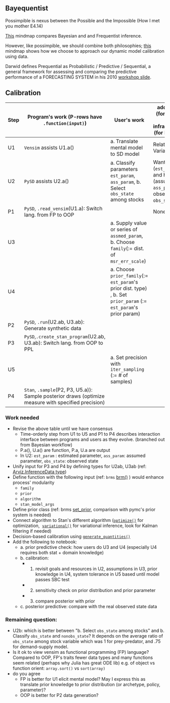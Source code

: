 ## Bayequentist

Possimpible is nexus between the Possible and the Impossible (How I met you mother E4.14)

 [This](marginnote3app://note/200AB425-22DA-49A3-8A2C-30603B2E290A) mindmap compares Bayesian and and Frequentist inference. 
 
 However, like possimpible, we should combine both philosophies; [this](marginnote3app://note/982C1E63-BCBB-4E83-8E34-377AE616D789) mindmap shows how we choose to approach our dynamic model calibration using data. 
 
 Darwid defines Prequential as Probabilistic / Predictive / Sequential, a general framework for assessing and comparing the predictive performance of a FORECASTING SYSTEM in his 2010 [workshop slide](https://citeseerx.ist.psu.edu/viewdoc/download?doi=10.1.1.169.5851&rep=rep1&type=pdf).


## Calibration


| Step | Program's work (P-rows have `.function(input)`)                                                | User's work                                                                                                       | added info (for U-row) or infrastructure (for P-row)       -            | out format                    |
| ---- | ---------------------------------------------------------------------------------------------- | ----------------------------------------------------------------------------------------------------------------- | ----------------------------------------------------------------------- | ----------------------------- |
| U1   | `Vensim` assists U1.a()                                                                        | a. Translate mental model to SD model                                                                             | Relation btw Variables                                                  | `.mdl`                        |
| U2   | `PySD` assists U2.a()                                                                          | a. Classify parameters `est_param`, `ass_param`, b. Select `obs_state` among stocks                               | Want (`est_param`) and Have (assume: `ass_param`, observe: `obs_state`) | `.json`                       |
| P1   | `PySD`, `.read_vensim`(U1.a): Switch lang. from FP to OOP                                      |                                                                                                                   | None, `.py`                                                             | `.py`                         |
| U3   |                                                                                                | a. Supply value or series of `assmed_param`, b. Choose `family`(:= dist. of `msr_err_scale`)                      |                                                                         | DataFrame `object`,   `.json` |
| U4   |                                                                                                | a. Choose `prior_family`(:= `est_param`'s prior dist. type) , b. Set `prior_param` (:= `est_param`'s prior param) |                                                                         | `.json`                       |
| P2   | `PySD`, `.run`(U2.ab, U3.ab): Generate synthetic data                                          |                                                                                                                   |                                                                         | DataFrame `object`            |
| P3   | `PySD`,`.create_stan_program`(U2.ab, U3.ab): Switch lang. from OOP to PPL                      |                                                                                                                   |                                                                         | `.stan`                       |
| U5     |                                                                                                |        a. Set precision with `iter_sampling` (:= # of samples)                                                                                                           |                                                                        |      `int`                           |
| P4   | `Stan`, `.sample`(P2, P3, U5.a)): Sample posterior draws (optimize measure with specified precision) |                                                                                                                   |                                                                         | DataFrame `object`            |

### Work needed

- Revise the above table until we have consensus
	- Time-orderly step from U1 to U5 and P1 to P4 describes interaction interface between programs and users as they evolve. (branched out from Bayesian workflow)
	- P.a(), U.a() are function, P.a, U.a are output
	- In U2: `est_param` : estimated parameter, `ass_param`: assumed parameter, `obs_state`: observed state
- Unify input for P3 and P4 by defining types for U2ab, U3ab (ref: [Arviz.InferenceData type](https://arviz-devs.github.io/arviz/api/generated/arviz.InferenceData.html))
- Define function with the following input (ref: `brms` [brm()](https://paul-buerkner.github.io/brms/reference/brm.html) ) would enhance process' modularity
	 - `family`
	 - `prior`
	 - `algorithm`
	 - `stan_model_args`
- Define prior class (ref: brms [set_prior](https://paul-buerkner.github.io/brms/reference/set_prior.html), comparison with pymc's prior system is needed)
- Connect algorithm to Stan's different algorithm ([`optimize()`](https://mc-stan.org/cmdstanpy/api.html#cmdstanpy.CmdStanModel.optimize "cmdstanpy.CmdStanModel.optimize") for optimization,  [`variational()`](https://mc-stan.org/cmdstanpy/api.html#cmdstanpy.CmdStanModel.variational "cmdstanpy.CmdStanModel.variational") for variational inference, look for Kalman filtering if needed)
- Decision-based calibration using [`generate_quantities()`](https://mc-stan.org/cmdstanpy/api.html#cmdstanpy.CmdStanModel.generate_quantities "cmdstanpy.CmdStanModel.generate_quantities")
- Add the following to notebook:
	- a. prior predictive check: how users do U3 and U4 (especially U4 requires both stat + domain knowledge)
	- b. calibration: 
		- 1) revisit goals and resources in U2, assumptions in U3, prior knowledge in U4, system tolerance in U5 based until model passes SBC test
		- 2) sensitivity check on prior distribution and prior parameter 
		- 3) compare posterior with prior
	- c. posterior predictive: compare with the real observed state data 
 


### Remaining question:
- U2b: which is better between "b. Select `obs_state` among stocks" and b. Classify `obs_state` and `nonobs_state`? It depends on the average ratio of `obs_state` among stock variable which was 1 for prey-predator, and .75 for demand-supply model.
- Is it ok to view vensim as functional programming (FP) language? Compared to OOP, FP's traits fewer data types and many functions seem related (perhaps why Julia has great ODE lib) e.g. of object vs function orient: `array.sort()` vs `sort(array)` 
- do you agree 
	- FP is better for U1 elicit mental model? May I express this as translate prior knowledge to prior distribution (or archetype, policy, parameter)?
	- OOP is better for P2 data generation?

